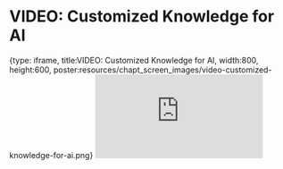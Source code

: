 # VIDEO: Customized Knowledge for AI
 
{type: iframe, title:VIDEO: Customized Knowledge for AI, width:800, height:600, poster:resources/chapt_screen_images/video-customized-knowledge-for-ai.png}
![](https://hutchdatascience.org/AI_for_Decision_Makers/no_toc/video-customized-knowledge-for-ai.html)
 

 
